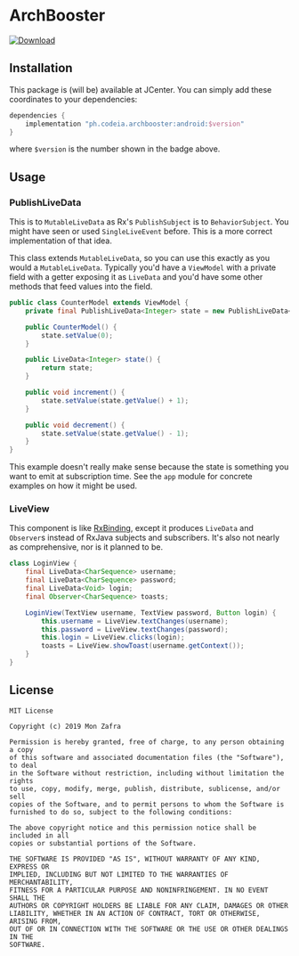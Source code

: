 # ArchBooster
[ ![Download](https://api.bintray.com/packages/monzee/jvm/archbooster-android/images/download.svg) ](https://bintray.com/monzee/jvm/archbooster-android/_latestVersion)

## Installation
This package is (will be) available at JCenter. You can simply add these
coordinates to your dependencies:
```groovy
dependencies {
    implementation "ph.codeia.archbooster:android:$version"
}
```
where `$version` is the number shown in the badge above.

## Usage

### PublishLiveData

This is to `MutableLiveData` as Rx's `PublishSubject` is to `BehaviorSubject`.
You might have seen or used `SingleLiveEvent` before. This is a more correct
implementation of that idea.

This class extends `MutableLiveData`, so you can use this exactly as you would
a `MutableLiveData`. Typically you'd have a `ViewModel` with a private field
with a getter exposing it as `LiveData` and you'd have some other methods that
feed values into the field.

```java
public class CounterModel extends ViewModel {
    private final PublishLiveData<Integer> state = new PublishLiveData<>();

    public CounterModel() {
        state.setValue(0);
    }

    public LiveData<Integer> state() {
        return state;
    }

    public void increment() {
        state.setValue(state.getValue() + 1);
    }

    public void decrement() {
        state.setValue(state.getValue() - 1);
    }
}
```

This example doesn't really make sense because the state is something you want
to emit at subscription time. See the `app` module for concrete examples on how
it might be used.


### LiveView

This component is like [RxBinding](https://github.com/JakeWharton/RxBinding),
except it produces `LiveData` and `Observer`s instead of RxJava subjects and
subscribers. It's also not nearly as comprehensive, nor is it planned to be.

```java
class LoginView {
    final LiveData<CharSequence> username;
    final LiveData<CharSequence> password;
    final LiveData<Void> login;
    final Observer<CharSequence> toasts;

    LoginView(TextView username, TextView password, Button login) {
        this.username = LiveView.textChanges(username);
        this.password = LiveView.textChanges(password);
        this.login = LiveView.clicks(login);
        toasts = LiveView.showToast(username.getContext());
    }
}
```


## License
```
MIT License

Copyright (c) 2019 Mon Zafra

Permission is hereby granted, free of charge, to any person obtaining a copy
of this software and associated documentation files (the "Software"), to deal
in the Software without restriction, including without limitation the rights
to use, copy, modify, merge, publish, distribute, sublicense, and/or sell
copies of the Software, and to permit persons to whom the Software is
furnished to do so, subject to the following conditions:

The above copyright notice and this permission notice shall be included in all
copies or substantial portions of the Software.

THE SOFTWARE IS PROVIDED "AS IS", WITHOUT WARRANTY OF ANY KIND, EXPRESS OR
IMPLIED, INCLUDING BUT NOT LIMITED TO THE WARRANTIES OF MERCHANTABILITY,
FITNESS FOR A PARTICULAR PURPOSE AND NONINFRINGEMENT. IN NO EVENT SHALL THE
AUTHORS OR COPYRIGHT HOLDERS BE LIABLE FOR ANY CLAIM, DAMAGES OR OTHER
LIABILITY, WHETHER IN AN ACTION OF CONTRACT, TORT OR OTHERWISE, ARISING FROM,
OUT OF OR IN CONNECTION WITH THE SOFTWARE OR THE USE OR OTHER DEALINGS IN THE
SOFTWARE.
```
